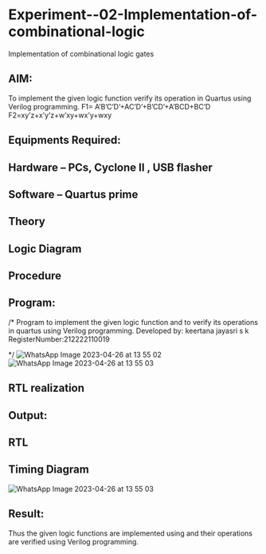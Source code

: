 # Experiment--02-Implementation-of-combinational-logic
Implementation of combinational logic gates
 
## AIM:
To implement the given logic function verify its operation in Quartus using Verilog programming.
 F1= A’B’C’D’+AC’D’+B’CD’+A’BCD+BC’D
F2=xy’z+x’y’z+w’xy+wx’y+wxy
 
 
 
## Equipments Required:
## Hardware – PCs, Cyclone II , USB flasher
## Software – Quartus prime


## Theory
 

## Logic Diagram
## Procedure
## Program:
/*
Program to implement the given logic function and to verify its operations in quartus using Verilog programming.
Developed by: keertana jayasri s k
RegisterNumber:212222110019

*/
![WhatsApp Image 2023-04-26 at 13 55 02](https://user-images.githubusercontent.com/121163440/234516823-990d8245-813c-43fc-b04a-1388b670abcf.jpg)
![WhatsApp Image 2023-04-26 at 13 55 03](https://user-images.githubusercontent.com/121163440/234517194-3a17776e-0b11-42f6-b0be-6326f1679e4a.jpg)

## RTL realization

## Output:
## RTL
## Timing Diagram
![WhatsApp Image 2023-04-26 at 13 55 03](https://user-images.githubusercontent.com/121163440/234517293-c8483a4a-32ed-4eb6-ae3f-4db3bc77b826.jpg)

## Result:
Thus the given logic functions are implemented using  and their operations are verified using Verilog programming.
